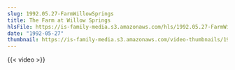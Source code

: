 ```yaml
---
slug: 1992.05.27-FarmWillowSprings
title: The Farm at Willow Springs
hlsFile: https://is-family-media.s3.amazonaws.com/hls/1992.05.27-FarmWillowSprings/1992.05.27-FarmWillowSprings.m3u8
date: "1992-05-27"
thumbnail: https://is-family-media.s3.amazonaws.com/video-thumbnails/1992.05.27-FarmWillowSprings.png
---
```

{{< video >}}
